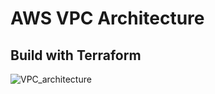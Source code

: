 # AWS VPC Architecture
## Build with Terraform



![VPC_architecture](https://github.com/yuri-notfragile/VPC_usingTerraform/assets/131278132/4f8eb8ea-e68e-4463-aced-1a638684ffa5)
